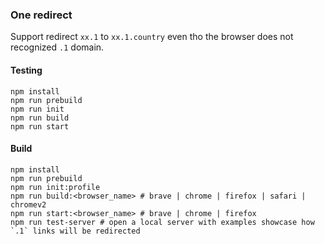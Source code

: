 ### One redirect

Support redirect `xx.1` to `xx.1.country` even tho the browser does not recognized `.1` domain.

#### Testing
```
npm install
npm run prebuild
npm run init
npm run build
npm run start
```
#### Build
```
npm install
npm run prebuild
npm run init:profile
npm run build:<browser_name> # brave | chrome | firefox | safari | chromev2
npm run start:<browser_name> # brave | chrome | firefox
npm run test-server # open a local server with examples showcase how `.1` links will be redirected
```
